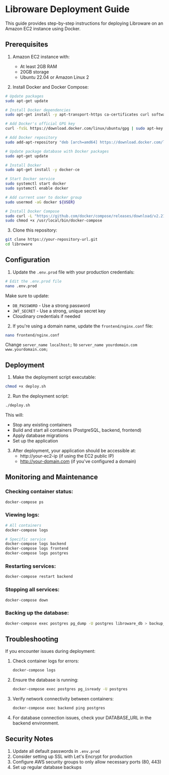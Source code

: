 # Libroware Deployment Guide

This guide provides step-by-step instructions for deploying Libroware on an Amazon EC2 instance using Docker.

## Prerequisites

1. Amazon EC2 instance with:

   - At least 2GB RAM
   - 20GB storage
   - Ubuntu 22.04 or Amazon Linux 2

2. Install Docker and Docker Compose:

```bash
# Update packages
sudo apt-get update

# Install Docker dependencies
sudo apt-get install -y apt-transport-https ca-certificates curl software-properties-common

# Add Docker's official GPG key
curl -fsSL https://download.docker.com/linux/ubuntu/gpg | sudo apt-key add -

# Add Docker repository
sudo add-apt-repository "deb [arch=amd64] https://download.docker.com/linux/ubuntu $(lsb_release -cs) stable"

# Update package database with Docker packages
sudo apt-get update

# Install Docker
sudo apt-get install -y docker-ce

# Start Docker service
sudo systemctl start docker
sudo systemctl enable docker

# Add current user to docker group
sudo usermod -aG docker ${USER}

# Install Docker Compose
sudo curl -L "https://github.com/docker/compose/releases/download/v2.21.0/docker-compose-$(uname -s)-$(uname -m)" -o /usr/local/bin/docker-compose
sudo chmod +x /usr/local/bin/docker-compose
```

3. Clone this repository:

```bash
git clone https://your-repository-url.git
cd libroware
```

## Configuration

1. Update the `.env.prod` file with your production credentials:

```bash
# Edit the .env.prod file
nano .env.prod
```

Make sure to update:

- `DB_PASSWORD` - Use a strong password
- `JWT_SECRET` - Use a strong, unique secret key
- Cloudinary credentials if needed

2. If you're using a domain name, update the `frontend/nginx.conf` file:

```bash
nano frontend/nginx.conf
```

Change `server_name localhost;` to `server_name yourdomain.com www.yourdomain.com;`

## Deployment

1. Make the deployment script executable:

```bash
chmod +x deploy.sh
```

2. Run the deployment script:

```bash
./deploy.sh
```

This will:

- Stop any existing containers
- Build and start all containers (PostgreSQL, backend, frontend)
- Apply database migrations
- Set up the application

3. After deployment, your application should be accessible at:
   - http://your-ec2-ip (if using the EC2 public IP)
   - http://your-domain.com (if you've configured a domain)

## Monitoring and Maintenance

### Checking container status:

```bash
docker-compose ps
```

### Viewing logs:

```bash
# All containers
docker-compose logs

# Specific service
docker-compose logs backend
docker-compose logs frontend
docker-compose logs postgres
```

### Restarting services:

```bash
docker-compose restart backend
```

### Stopping all services:

```bash
docker-compose down
```

### Backing up the database:

```bash
docker-compose exec postgres pg_dump -U postgres libroware_db > backup_$(date +%Y-%m-%d).sql
```

## Troubleshooting

If you encounter issues during deployment:

1. Check container logs for errors:

   ```bash
   docker-compose logs
   ```

2. Ensure the database is running:

   ```bash
   docker-compose exec postgres pg_isready -U postgres
   ```

3. Verify network connectivity between containers:

   ```bash
   docker-compose exec backend ping postgres
   ```

4. For database connection issues, check your DATABASE_URL in the backend environment.

## Security Notes

1. Update all default passwords in `.env.prod`
2. Consider setting up SSL with Let's Encrypt for production
3. Configure AWS security groups to only allow necessary ports (80, 443)
4. Set up regular database backups
